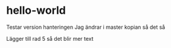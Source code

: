 # hello-world
Testar version hanteringen
Jag ändrar i master kopian så det så 

Lägger till rad 5 så det blir mer text

